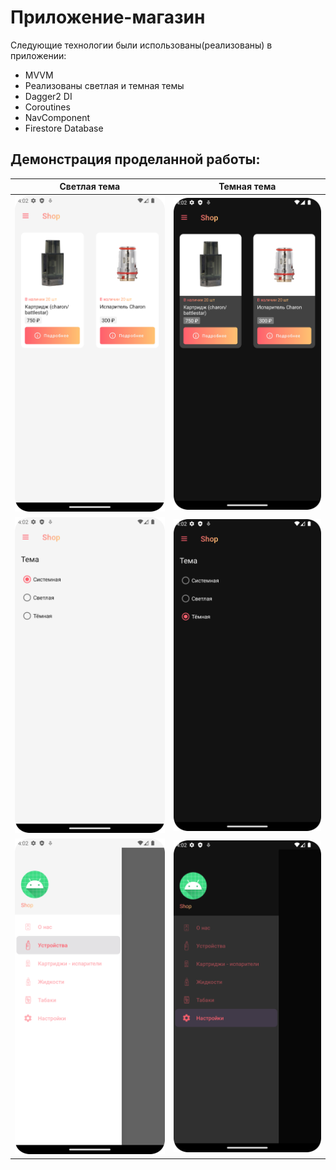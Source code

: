 # Приложение-магазин

Следующие технологии были использованы(реализованы) в приложении:
- MVVM
- Реализованы светлая и темная темы
- Dagger2 DI
- Coroutines
- NavComponent
- Firestore Database

## Демонстрация проделанной работы:

|                              Светлая тема                              |                             Темная тема                             |
|:----------------------------------------------------------------------:|:-------------------------------------------------------------------:|
|           ![Items Light](demo/light_items.png "Items Light")           |           ![Items Dark](demo/dark_items.png "Items Dark")           |
| ![Theme selection Light](demo/light_theme.png "Theme selection Light") | ![Theme selection Dark](demo/dark_theme.png "Theme selection Dark") |
|            ![Menu Light](demo/light_menu.png "Menu Light")             |            ![Menu Dark](demo/dark_menu.png "Menu Dark")             |